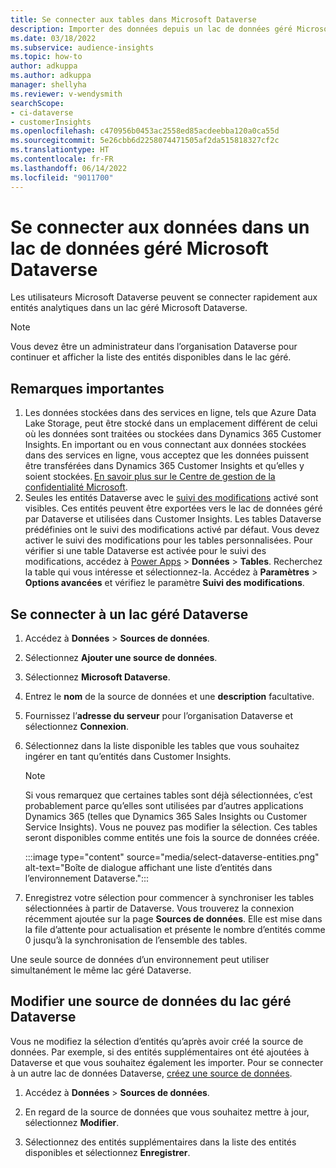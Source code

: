 ```yaml
---
title: Se connecter aux tables dans Microsoft Dataverse
description: Importer des données depuis un lac de données géré Microsoft Dataverse.
ms.date: 03/18/2022
ms.subservice: audience-insights
ms.topic: how-to
author: adkuppa
ms.author: adkuppa
manager: shellyha
ms.reviewer: v-wendysmith
searchScope:
- ci-dataverse
- customerInsights
ms.openlocfilehash: c470956b0453ac2558ed85acdeebba120a0ca55d
ms.sourcegitcommit: 5e26cbb6d2258074471505af2da515818327cf2c
ms.translationtype: HT
ms.contentlocale: fr-FR
ms.lasthandoff: 06/14/2022
ms.locfileid: "9011700"
---
```

# <a name="connect-to-data-in-a-microsoft-dataverse-managed-data-lake"></a>Se connecter aux données dans un lac de données géré Microsoft Dataverse

Les utilisateurs Microsoft Dataverse peuvent se connecter rapidement aux entités analytiques dans un lac géré Microsoft Dataverse.

> [!NOTE]
> Vous devez être un administrateur dans l’organisation Dataverse pour continuer et afficher la liste des entités disponibles dans le lac géré.

## <a name="important-considerations"></a>Remarques importantes

1. Les données stockées dans des services en ligne, tels que Azure Data Lake Storage, peut être stocké dans un emplacement différent de celui où les données sont traitées ou stockées dans Dynamics 365 Customer Insights. En important ou en vous connectant aux données stockées dans des services en ligne, vous acceptez que les données puissent être transférées dans Dynamics 365 Customer Insights et qu’elles y soient stockées. [En savoir plus sur le Centre de gestion de la confidentialité Microsoft](https://www.microsoft.com/trust-center).
2. Seules les entités Dataverse avec le [suivi des modifications](/power-platform/admin/enable-change-tracking-control-data-synchronization) activé sont visibles. Ces entités peuvent être exportées vers le lac de données géré par Dataverse et utilisées dans Customer Insights. Les tables Dataverse prédéfinies ont le suivi des modifications activé par défaut. Vous devez activer le suivi des modifications pour les tables personnalisées. Pour vérifier si une table Dataverse est activée pour le suivi des modifications, accédez à [Power Apps](https://make.powerapps.com) > **Données** > **Tables**. Recherchez la table qui vous intéresse et sélectionnez-la. Accédez à **Paramètres** > **Options avancées** et vérifiez le paramètre **Suivi des modifications**.

## <a name="connect-to-a-dataverse-managed-lake"></a>Se connecter à un lac géré Dataverse

1. Accédez à **Données** > **Sources de données**.

1. Sélectionnez **Ajouter une source de données**.

1. Sélectionnez **Microsoft Dataverse**.

1. Entrez le **nom** de la source de données et une **description** facultative.

1. Fournissez l’**adresse du serveur** pour l’organisation Dataverse et sélectionnez **Connexion**.

1. Sélectionnez dans la liste disponible les tables que vous souhaitez ingérer en tant qu’entités dans Customer Insights.

   > [!NOTE]
   > Si vous remarquez que certaines tables sont déjà sélectionnées, c’est probablement parce qu’elles sont utilisées par d’autres applications Dynamics 365 (telles que Dynamics 365 Sales Insights ou Customer Service Insights). Vous ne pouvez pas modifier la sélection. Ces tables seront disponibles comme entités une fois la source de données créée.

    :::image type="content" source="media/select-dataverse-entities.png" alt-text="Boîte de dialogue affichant une liste d’entités dans l’environnement Dataverse.":::

1. Enregistrez votre sélection pour commencer à synchroniser les tables sélectionnées à partir de Dataverse. Vous trouverez la connexion récemment ajoutée sur la page **Sources de données**. Elle est mise dans la file d’attente pour actualisation et présente le nombre d’entités comme 0 jusqu’à la synchronisation de l’ensemble des tables.

Une seule source de données d’un environnement peut utiliser simultanément le même lac géré Dataverse.

## <a name="edit-a-dataverse-managed-lake-data-source"></a>Modifier une source de données du lac géré Dataverse

Vous ne modifiez la sélection d’entités qu’après avoir créé la source de données. Par exemple, si des entités supplémentaires ont été ajoutées à Dataverse et que vous souhaitez également les importer.
Pour se connecter à un autre lac de données Dataverse, [créez une source de données](#connect-to-a-dataverse-managed-lake).

1. Accédez à **Données** > **Sources de données**.

1. En regard de la source de données que vous souhaitez mettre à jour, sélectionnez **Modifier**.

1. Sélectionnez des entités supplémentaires dans la liste des entités disponibles et sélectionnez **Enregistrer**.
